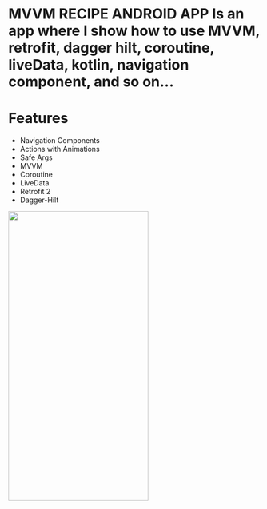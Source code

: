 # MVVM RECIPE ANDROID APP Is an app where I show how to use MVVM, retrofit, dagger hilt, coroutine, liveData, kotlin, navigation component, and so on...

# Features

- Navigation Components
- Actions with Animations
- Safe Args
- MVVM
- Coroutine
- LiveData
- Retrofit 2
- Dagger-Hilt

<img src="https://user-images.githubusercontent.com/68303716/119238911-2eaf0f80-bb4e-11eb-8b3d-2fe60cad13f5.png" width="280" height="580"> 
